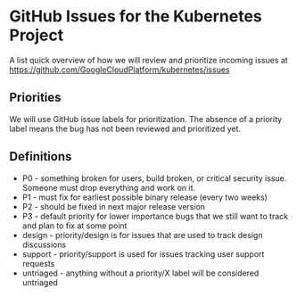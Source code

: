 GitHub Issues for the Kubernetes Project
========================================

A list quick overview of how we will review and prioritize incoming issues at https://github.com/GoogleCloudPlatform/kubernetes/issues

Priorities
----------

We will use GitHub issue labels for prioritization.  The absence of a priority label means the bug has not been reviewed and prioritized yet.

Definitions
-----------
* P0 - something broken for users, build broken, or critical security issue.  Someone must drop everything and work on it.
* P1 - must fix for earliest possible binary release (every two weeks)
* P2 - should be fixed in next major release version
* P3 - default priority for lower importance bugs that we still want to track and plan to fix at some point
* design - priority/design is for issues that are used to track design discussions
* support - priority/support is used for issues tracking user support requests
* untriaged - anything without a priority/X label will be considered untriaged
